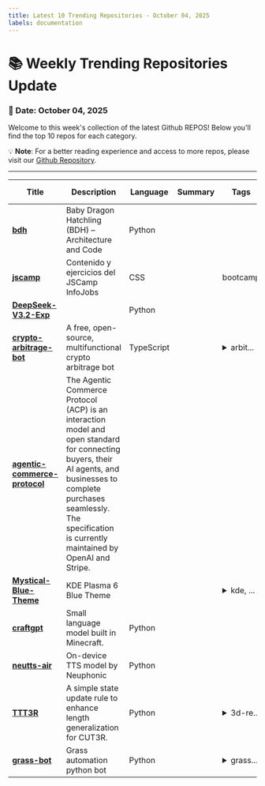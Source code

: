 ```yaml
---
title: Latest 10 Trending Repositories - October 04, 2025
labels: documentation
---
```

# 📚 Weekly Trending Repositories Update

### 📅 Date: October 04, 2025

Welcome to this week's collection of the latest Github REPOS! Below you'll find the top 10 repos for each category.

💡 **Note**: For a better reading experience and access to more repos, please visit our [Github Repository](https://github.com/marc-ko/daily-trending-repo).

---

| **Title** | **Description** | **Language** | **Summary** | **Tags** | **Stars Count** |
| --- | --- | --- | --- | --- | --- |
| **[bdh](https://github.com/pathwaycom/bdh)** | Baby Dragon Hatchling (BDH) – Architecture and Code | Python |  |  | 1759 |
| **[jscamp](https://github.com/midudev/jscamp)** | Contenido y ejercicios del JSCamp InfoJobs | CSS |  | bootcamp | 1398 |
| **[DeepSeek-V3.2-Exp](https://github.com/deepseek-ai/DeepSeek-V3.2-Exp)** |  | Python |  |  | 775 |
| **[crypto-arbitrage-bot](https://github.com/yottjane/crypto-arbitrage-bot)** | A free, open-source, multifunctional crypto arbitrage bot | TypeScript |  | <details><summary>arbit...</summary><p>arbitrage, arbitrage-bots, binance, bitcoin, crypto-trading, cryptocurrency, ethereum, smart-contracts, trading, trading-bot</p></details> | 627 |
| **[agentic-commerce-protocol](https://github.com/agentic-commerce-protocol/agentic-commerce-protocol)** | The Agentic Commerce Protocol (ACP) is an interaction model and open standard for connecting buyers, their AI agents, and businesses to complete purchases seamlessly. The specification is currently maintained by OpenAI and Stripe. |  |  |  | 572 |
| **[Mystical-Blue-Theme](https://github.com/juxtopposed/Mystical-Blue-Theme)** | KDE Plasma 6 Blue Theme |  |  | <details><summary>kde, ...</summary><p>kde, kde-plasma-6, kvantum, plasma-desktop</p></details> | 569 |
| **[craftgpt](https://github.com/sammyuri/craftgpt)** | Small language model built in Minecraft. | Python |  |  | 514 |
| **[neutts-air](https://github.com/neuphonic/neutts-air)** | On-device TTS model by Neuphonic | Python |  |  | 302 |
| **[TTT3R](https://github.com/Inception3D/TTT3R)** | A simple state update rule to enhance length generalization for CUT3R. | Python |  | <details><summary>3d-re...</summary><p>3d-reconstruction, rnn-model, slam</p></details> | 231 |
| **[grass-bot](https://github.com/haspread/grass-bot)** | Grass automation python bot | Python |  | <details><summary>grass...</summary><p>grass-autoclaimer-bot, grass-autofarm, grass-bot</p></details> | 219 |

